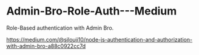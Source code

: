 # Admin-Bro-Role-Auth---Medium
Role-Based authentication with Admin Bro. 



https://medium.com/@sjlouji10/node-js-authentication-and-authorization-with-admin-bro-a88c0922cc7d
